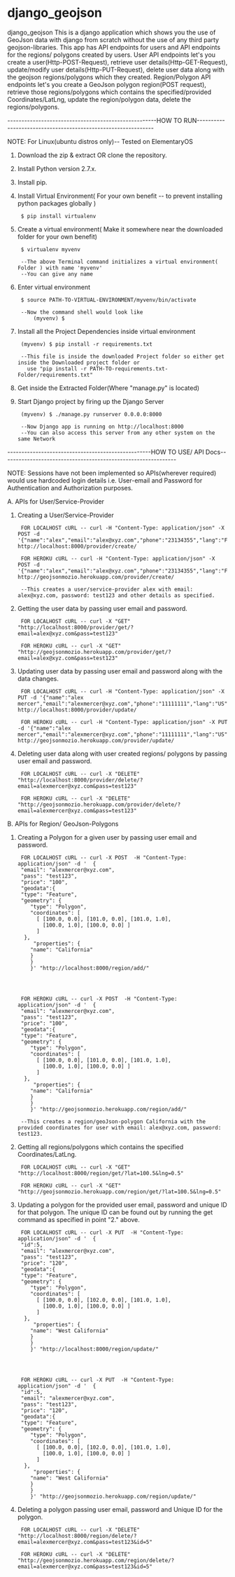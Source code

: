 # django_geojson
django_geojson  This is a django application which shows you the use of GeoJson data with django from scratch without the use of any third party geojson-libraries. This app has API endpoints for users and API endpoints for the regions/ polygons created by users. User API endpoints let's you create a user(Http-POST-Request), retrieve user details(Http-GET-Request), update/modify user details(Http-PUT-Request), delete user data along with the geojson regions/polygons which they created. Region/Polygon API endpoints let's you create a GeoJson polygon region(POST request), retrieve those regions/polygons which contains the specified/provided Coordinates/LatLng, update the region/polygon data, delete the regions/polygons.


-----------------------------------------------------HOW TO RUN--------------------------------------------------------------

NOTE: For Linux(ubuntu distros only)-- Tested on ElementaryOS

1. Download the zip & extract OR clone the repository.

2. Install Python version 2.7.x.

3. Install pip.

4. Install Virtual Environment( For your own benefit -- to prevent installing python packages globally )

		$ pip install virtualenv

5. Create a virtual environment( Make it somewhere near the downloaded folder for your own benefit)

		$ virtualenv myvenv

		--The above Terminal command initializes a virtual environment( Folder ) with name 'myvenv'
		--You can give any name

6. Enter virtual environment

		$ source PATH-TO-VIRTUAL-ENVIRONMENT/myvenv/bin/activate

		--Now the command shell would look like
			(myvenv) $

7. Install all the Project Dependencies inside virtual environment

		(myvenv) $ pip install -r requirements.txt

		--This file is inside the downloaded Project folder so either get inside the Downloaded project folder or
		  use "pip install -r PATH-TO-requirements.txt-Folder/requirements.txt"

8. Get inside the Extracted Folder(Where "manage.py" is located)

9. Start Django project by firing up the Django Server

		(myvenv) $ ./manage.py runserver 0.0.0.0:8000

		--Now Django app is running on http://localhost:8000
		--You can also access this server from any other system on the same Network


---------------------------------------------------HOW TO USE/ API Docs--------------------------------------------------------------

NOTE: Sessions have not been implemented so APIs(wherever required) would use hardcoded login details i.e. User-email and Password for Authentication and Authorization purposes. 

A. APIs for User/Service-Provider

1. Creating a User/Service-Provider

		FOR LOCALHOST cURL -- curl -H "Content-Type: application/json" -X POST -d '{"name":"alex","email":"alex@xyz.com","phone":"23134355","lang":"FR","curr":"EUR","pass":"test123"}' http://localhost:8000/provider/create/

		FOR HEROKU cURL -- curl -H "Content-Type: application/json" -X POST -d '{"name":"alex","email":"alex@xyz.com","phone":"23134355","lang":"FR","curr":"EUR","pass":"test123"}' http://geojsonmozio.herokuapp.com/provider/create/

		--This creates a user/service-provider alex with email: alex@xyz.com, password: test123 and other details as specified.

2. Getting the user data by passing user email and password.

		FOR LOCALHOST cURL -- curl -X "GET" "http://localhost:8000/provider/get/?email=alex@xyz.com&pass=test123"

		FOR HEROKU cURL -- curl -X "GET" "http://geojsonmozio.herokuapp.com/provider/get/?email=alex@xyz.com&pass=test123"

3. Updating user data by passing user email and password along with the data changes.

		FOR LOCALHOST cURL -- curl -H "Content-Type: application/json" -X PUT -d '{"name":"alex mercer","email":"alexmercer@xyz.com","phone":"11111111","lang":"US","pass":"test123"}' http://localhost:8000/provider/update/

		FOR HEROKU cURL -- curl -H "Content-Type: application/json" -X PUT -d '{"name":"alex mercer","email":"alexmercer@xyz.com","phone":"11111111","lang":"US","pass":"test123"}' http://geojsonmozio.herokuapp.com/provider/update/

4. Deleting user data along with user created regions/ polygons by passing user email and password.

		FOR LOCALHOST cURL -- curl -X "DELETE" "http://localhost:8000/provider/delete/?email=alexmercer@xyz.com&pass=test123"	

		FOR HEROKU cURL -- curl -X "DELETE" "http://geojsonmozio.herokuapp.com/provider/delete/?email=alexmercer@xyz.com&pass=test123"




B. APIs for Region/ GeoJson-Polygons

1. Creating a Polygon for a given user by passing user email and password.

		FOR LOCALHOST cURL -- curl -X POST  -H "Content-Type: application/json" -d '  {
  		"email": "alexmercer@xyz.com",
  		"pass": "test123",
  		"price": "100",
  		"geodata":{
  		"type": "Feature",
  		"geometry": {
           "type": "Polygon",
           "coordinates": [
             [ [100.0, 0.0], [101.0, 0.0], [101.0, 1.0],
               [100.0, 1.0], [100.0, 0.0] ]
             ]
         },
    		"properties": {
           "name": "California"
           }
           }
           }' "http://localhost:8000/region/add/"




		FOR HEROKU cURL -- curl -X POST  -H "Content-Type: application/json" -d '  {
  		"email": "alexmercer@xyz.com",
  		"pass": "test123",
  		"price": "100",
  		"geodata":{
  		"type": "Feature",
  		"geometry": {
           "type": "Polygon",
           "coordinates": [
             [ [100.0, 0.0], [101.0, 0.0], [101.0, 1.0],
               [100.0, 1.0], [100.0, 0.0] ]
             ]
         },
    		"properties": {
           "name": "California"
           }
           }
           }' "http://geojsonmozio.herokuapp.com/region/add/"

		--This creates a region/geoJson-polygon California with the provided coordinates for user with email: alex@xyz.com, password: test123.

2. Getting all regions/polygons which contains the specified Coordinates/LatLng.

		FOR LOCALHOST cURL -- curl -X "GET" "http://localhost:8000/region/get/?lat=100.5&lng=0.5"

		FOR HEROKU cURL -- curl -X "GET" "http://geojsonmozio.herokuapp.com/region/get/?lat=100.5&lng=0.5"

3. Updating a polygon for the provided user email, password and unique ID for that polygon. The unique ID can be found out    by running the get command as specified in point "2." above.

		FOR LOCALHOST cURL -- curl -X PUT  -H "Content-Type: application/json" -d '  {
  		"id":5,
  		"email": "alexmercer@xyz.com",
  		"pass": "test123",
  		"price": "120",
  		"geodata":{
  		"type": "Feature",
  		"geometry": {
           "type": "Polygon",
           "coordinates": [
             [ [100.0, 0.0], [102.0, 0.0], [101.0, 1.0],
               [100.0, 1.0], [100.0, 0.0] ]
             ]
         },
    		"properties": {
           "name": "West California"
           }
           }
           }' "http://localhost:8000/region/update/"




		FOR HEROKU cURL -- curl -X PUT  -H "Content-Type: application/json" -d '  {
  		"id":5,
  		"email": "alexmercer@xyz.com",
  		"pass": "test123",
  		"price": "120",
  		"geodata":{
  		"type": "Feature",
  		"geometry": {
           "type": "Polygon",
           "coordinates": [
             [ [100.0, 0.0], [102.0, 0.0], [101.0, 1.0],
               [100.0, 1.0], [100.0, 0.0] ]
             ]
         },
    		"properties": {
           "name": "West California"
           }
           }
           }' "http://geojsonmozio.herokuapp.com/region/update/"

4. Deleting a polygon passing user email, password and Unique ID for the polygon.

		FOR LOCALHOST cURL -- curl -X "DELETE" "http://localhost:8000/region/delete/?email=alexmercer@xyz.com&pass=test123&id=5"	

		FOR HEROKU cURL -- curl -X "DELETE" "http://geojsonmozio.herokuapp.com/region/delete/?email=alexmercer@xyz.com&pass=test123&id=5"

	
